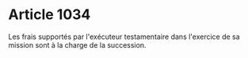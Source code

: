 # Article 1034

Les frais supportés par l'exécuteur testamentaire dans l'exercice de sa mission sont à la charge de la succession.